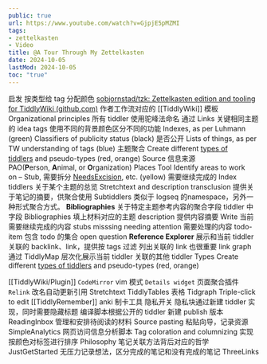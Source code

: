 ```yaml
---
public: true
url: https://www.youtube.com/watch?v=GjpjE5pMZMI
tags:
- zettelkasten
- Video
title: @A Tour Through My Zettelkasten
date: 2024-10-05
lastMod: 2024-10-05
toc: "true"
---
```


启发
按类型给 tag 分配颜色
[sobjornstad/tzk: Zettelkasten edition and tooling for TiddlyWiki (github.com)](https://github.com/sobjornstad/tzk) 作者工作流对应的 [[TiddlyWiki]] 模板
Organizational principles
所有 tiddler 使用驼峰法命名
通过 Links 关键相同主题的 idea
tags 使用不同的背景颜色区分不同的功能
Indexes, as per Luhmann (green)
Classifiers of publicity status (black) 是否公开
Lists of things, as per TW understanding of tags (blue) 主题聚合
Create different [types of tiddlers](https://zettelkasten.sorenbjornstad.com/#ZettelkastenCardType) and pseudo-types (red, orange)
Source 信息来源
PAO(**P**erson, **A**nimal, or **O**rganization)
Places
Tool
Identify areas to work on – Stub, 需要拆分 [NeedsExcision](https://zettelkasten.sorenbjornstad.com/#NeedsExcision), etc. (yellow) 需要继续完成的
Index tiddlers 关于某个主题的总览
Stretchtext and description transclusion 提供关于笔记的摘要，供聚合使用
Subtiddlers 类似于 logseq 的namespace，另外一种形式聚合方式。
**Bibliographies** 关于特定主题参考内容的聚合字段
tiddler 中字段 Bibliographies 填上材料对应的主题
description 提供内容摘要
Write 当前需要继续完成的内容
stubs
misssing
needing attention 需要处理的内容
todo-item 包含 todo 的集合
open question
**Reference Explorer** 展示和当前 tiddler 关联的 backlink、link，提供按 tags 过滤
列出关联的 link 也很重要
link graph 通过 TiddlyMap 层次化展示当前 tiddler 关联的其他 tiddler
Types
Create different [types of tiddlers](https://zettelkasten.sorenbjornstad.com/#ZettelkastenCardType) and pseudo-types (red, orange)

[[TiddlyWiki/Plugin]]
`CodeMirror` vim 模式
`Details widget` 页面聚合插件
`Relink` 改名自动更新引用
Stretchtext
TiddlyTables 表格
Tidgraph
Triple-click to edit
[[TiddlyRemember]] anki 制卡工具
隐私开关
隐私块通过新建 tiddler 实现，同时需要隐藏标题
编译脚本根据公开的 tiddler 新建 publish 版本
ReadingInbox 管理和安排待阅读的材料
Source pasting 粘贴向导，记录资源
SimpleAnalytics 网页访问信息分析脚本
Tag coloration and columnizing 实现按颜色对标签进行排序
Philosophy 笔记关联方法背后对应的哲学
JustGetStarted 无压力记录想法，区分完成的笔记和没有完成的笔记
ThreeLinks